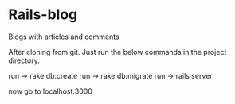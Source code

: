 # Rails-blog
Blogs with articles and comments

After cloning from git. Just run the below commands in the project directory.

run -> rake db:create
run -> rake db:migrate
run -> rails server

now go to localhost:3000

